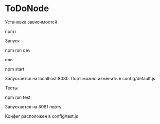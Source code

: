# ToDoNode
Установка зависимостей

npm i


Запуск

npm run dev

или 

npm start


Запускается на localhost:8080. Порт можно изменить в config/default.js


Тесты

npm run test

Запускается на 8081 порту. 

Конфиг расположен в config/test.js

